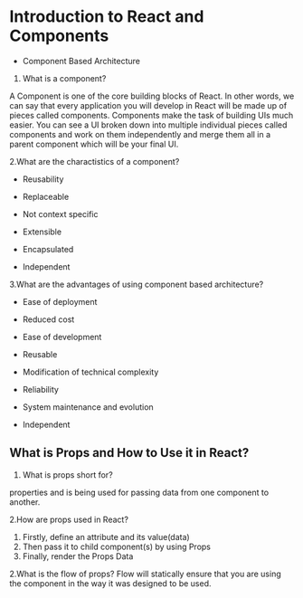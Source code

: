 # Introduction to React and Components

* Component Based Architecture

 1. What is a component?

 A Component is one of the core building blocks of React. In other words, we can say that every application you will develop in React will be made up of pieces called components. Components make the task of building UIs much easier. You can see a UI broken down into multiple individual pieces called components and work on them independently and merge them all in a parent component which will be your final UI.

 2.What are the charactistics of a component?

* Reusability

* Replaceable

* Not context specific

* Extensible

* Encapsulated

* Independent

3.What are the advantages of using component based architecture?

* Ease of deployment

* Reduced cost

* Ease of development

* Reusable

* Modification of technical complexity

* Reliability

* System maintenance and evolution

* Independent

## What is Props and How to Use it in React?

1. What is props short for?

 properties and is being used for passing data from one component to another.

2.How are props used in React?

 1. Firstly, define an attribute and its value(data)
 2. Then pass it to child component(s) by using Props
 3. Finally, render the Props Data

2.What is the flow of props?
Flow will statically ensure that you are using the component in the way it was designed to be used.
